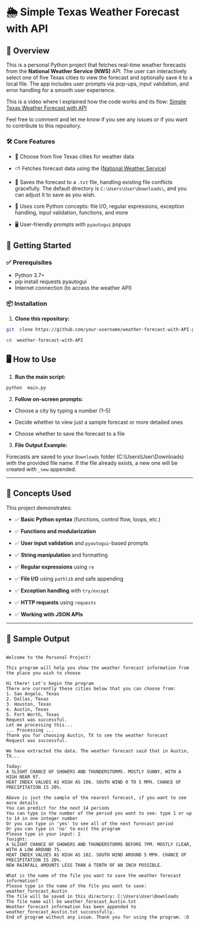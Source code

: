 # 🌦️ Simple Texas Weather Forecast with API


## 📌 Overview

This is a personal Python project that fetches real-time weather forecasts from the **National Weather Service (NWS)** API. The user can interactively select one of five Texas cities to view the forecast and optionally save it to a local file. The app includes user prompts via pop-ups, input validation, and error handling for a smooth user experience.

This is a video where I explained how the code works and its flow: [Simple Texas Weather Forecast with API](https://angelostate.yuja.com/V/Video?v=13197984&a=19250832&isPlaying=false&startTime=0)

Feel free to comment and let me know if you see any issues or if you want to contribute to this repository.
  
### 🛠️ Core Features
  

- 📍 Choose from five Texas cities for weather data

- ⛅ Fetches forecast data using the ([National Weather Service](https://api.weather.gov/))

- 💾 Saves the forecast to a `.txt` file, handling existing file conflicts gracefully. The default directory is `C:\Users\User\Downloads\`, and you can adjust it to save as you wish.

- 🧠 Uses core Python concepts: file I/O, regular expressions, exception handling, input validation, functions, and more

- 🖥️ User-friendly prompts with `pyautogui` popups


## 🚀 Getting Started

### ✅ Prerequisites
- Python 3.7+
- pip install requests pyautogui
- Internet connection (to access the weather API)
  
### 📦 Installation
1.  **Clone this repository:**
```bash
git  clone https://github.com/your-username/weather-forecast-with-API.git](https://github.com/Franghias/weather-forecast-with-API.git

cd  weather-forecast-with-API
```
  

## 🖥️ How to Use

1.  **Run the main script:**

```bash
python  main.py
```
  
2.  **Follow on-screen prompts:**  
- Choose a city by typing a number (1–5)

- Decide whether to view just a sample forecast or more detailed ones

- Choose whether to save the forecast to a file


3.  **File Output Example:**

Forecasts are saved to your `Downloads` folder (C:\Users\User\Downloads\) with the provided file name. If the file already exists, a new one will be created with `_new` appended.
  
---


## 🧠 Concepts Used

This project demonstrates:

- ✅ **Basic Python syntax** (functions, control flow, loops, etc.)

- ✅ **Functions and modularization**

- ✅ **User input validation** and `pyautogui`-based prompts

- ✅ **String manipulation** and formatting

- ✅ **Regular expressions** using `re`

- ✅ **File I/O** using `pathlib` and safe appending

- ✅ **Exception handling** with `try/except`

- ✅ **HTTP requests** using `requests`

- ✅ **Working with JSON APIs**
  
---
  

## 📸 Sample Output

```text

Welcome to the Personal Project!

This program will help you show the weather forecast information from the place you wish to choose

Hi there! Let's begin the program
There are currently these cities below that you can choose from: 
1. San Angelo, Texas
2. Dallas, Texas
3. Houston, Texas
4. Austin, Texas
5. Fort Worth, Texas
Request was successful.
Let me processing this...
... Processing ...
Thank you for choosing Austin, TX to see the weather forecast
Request was successful.

We have extracted the data. The weather forecast said that in Austin, TX...

Today: 
A SLIGHT CHANCE OF SHOWERS AND THUNDERSTORMS. MOSTLY SUNNY, WITH A HIGH NEAR 97. 
HEAT INDEX VALUES AS HIGH AS 106. SOUTH WIND 0 TO 5 MPH. CHANCE OF PRECIPITATION IS 20%.

Above is just the sample of the nearest forecast, if you want to see more details
You can predict for the next 14 periods
You can type in the number of the period you want to see: type 1 or up to 14 in one integer number
Or you can type in 'yes' to see all of the next forecast period
Or you can type in 'no' to exit the program
Please type in your input: 2
Tonight: 
A SLIGHT CHANCE OF SHOWERS AND THUNDERSTORMS BEFORE 7PM. MOSTLY CLEAR, WITH A LOW AROUND 75. 
HEAT INDEX VALUES AS HIGH AS 102. SOUTH WIND AROUND 5 MPH. CHANCE OF PRECIPITATION IS 20%. 
NEW RAINFALL AMOUNTS LESS THAN A TENTH OF AN INCH POSSIBLE.

What is the name of the file you want to save the weather forecast information?
Please type in the name of the file you want to save: weather_forecast_Austin 
The file will be saved in this directory: C:\Users\User\Downloads
The file name will be weather_forecast_Austin.txt
Weather forecast information has been appended to weather_forecast_Austin.txt successfully.
End of program without any issue. Thank you for using the program. :D
```
